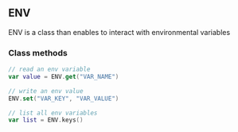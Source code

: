 ## ENV
ENV is a class than enables to interact with environmental variables

### Class methods
```swift
// read an env variable
var value = ENV.get("VAR_NAME")

// write an env value
ENV.set("VAR_KEY", "VAR_VALUE")

// list all env variables
var list = ENV.keys()
```
